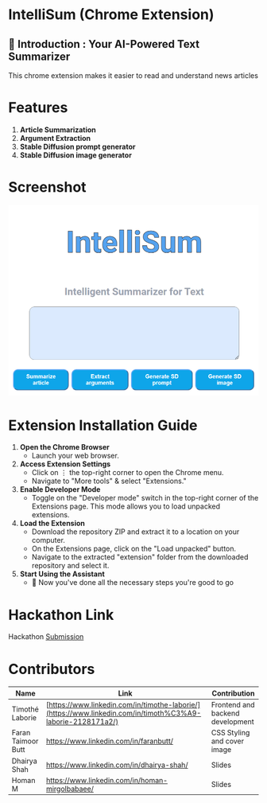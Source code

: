 # IntelliSum (Chrome Extension)
<h2>🚀 Introduction : Your AI-Powered Text Summarizer</h2>
This chrome extension makes it easier to read and understand news articles

# Features
1. **Article Summarization**
2. **Argument Extraction**
3. **Stable Diffusion prompt generator**
4. **Stable Diffusion image generator**

# Screenshot
![sc](https://github.com/timothelaborie/News-Article-Assistant/blob/main/intellisum.PNG?raw=true)

# Extension Installation Guide
1. **Open the Chrome Browser**
   - Launch your web browser.
2. **Access Extension Settings**
   - Click on ⋮ the top-right corner to open the Chrome menu.
   - Navigate to "More tools" & select "Extensions."
3. **Enable Developer Mode**
   - Toggle on the "Developer mode" switch in the top-right corner of the Extensions page. This mode allows you to load unpacked extensions.
4. **Load the Extension**
   - Download the repository ZIP and extract it to a location on your computer.
   - On the Extensions page, click on the "Load unpacked" button.
   - Navigate to the extracted "extension" folder from the downloaded repository and select it.
5. **Start Using the Assistant**
   - 🎉 Now you've done all the necessary steps you're good to go 

# Hackathon Link

Hackathon [Submission](https://lablab.ai/event/llama-2-hackathon-with-clarifai/alpacas/intellisum-intelligent-summarizer-for-text)


# Contributors

| Name            | Link                                   |  Contribution  |
| --------------- | -------------------------------------- | ---------  |
| Timothé Laborie  | [https://www.linkedin.com/in/timothe-laborie/](https://www.linkedin.com/in/timoth%C3%A9-laborie-2128171a2/)| Frontend and backend development |
| Faran Taimoor Butt | https://www.linkedin.com/in/faranbutt/ | CSS Styling and cover image |
| Dhairya Shah | https://www.linkedin.com/in/dhairya-shah/ | Slides |
| Homan M | https://www.linkedin.com/in/homan-mirgolbabaee/ | Slides |

